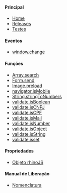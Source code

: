 #### Principal
 - [Home](/index.md)
 - [Releases](/releases.md)
 - [Testes](/testes.md)

#### Eventos
- [window.change](/eventos/window-change.md)

#### Funções
- [Array.search](/funcoes/Array-search.md)
- [Form.send](/funcoes/Form-send.md)
- [Image.preload](/funcoes/Image-preload.md)
- [navigator.isMobile](/funcoes/navigator-isMobile.md)
- [String.stringToNumbers](/funcoes/String-stringToNumbers.md)
- [validate.isBoolean](/funcoes/validate-isBoolean.md)
- [validate.isCNPJ](/funcoes/validate-isCNPJ.md)
- [validate.isCPF](/funcoes/validate-isCPF.md)
- [validate.isMail](/funcoes/validate-isMail.md)
- [validate.isNumber](/funcoes/validate-isNumber.md)
- [validate.isObject](/funcoes/validate-isObject.md)
- [validate.isString](/funcoes/validate-isString.md)
- [validate.isset](/funcoes/validate-isset.md)


#### Propriedades

- [Objeto rhinoJS](/propriedades/rhinoJS.md)

#### Manual de Liberação
- [Nomenclatura](/instrucoes/nomenclatura.md)

<!--suporte do Tihh Gonçalves (início)-->
<script type="text/javascript">
var Tawk_API=Tawk_API||{}, Tawk_LoadStart=new Date();
(function(){
var s1=document.createElement("script"),s0=document.getElementsByTagName("script")[0];
s1.async=true;
s1.src='https://embed.tawk.to/5980e7054471ce54db652161/default';
s1.charset='UTF-8';
s1.setAttribute('crossorigin','*');
s0.parentNode.insertBefore(s1,s0);
})();
</script>
<!--suporte do Tihh Gonçalves (fim)-->
